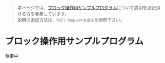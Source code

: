 >本ページでは、[ブロック操作用サンプルプログラム](https://github.com/seigot/tetris_game/blob/master/game_manager/block_controller_sample.py)について説明を追記頂ける方を募集しています。<br>
>説明の追記方法は、`Pull Requestを送る`を参照下さい。<br>

# ブロック操作用サンプルプログラム
執筆中
